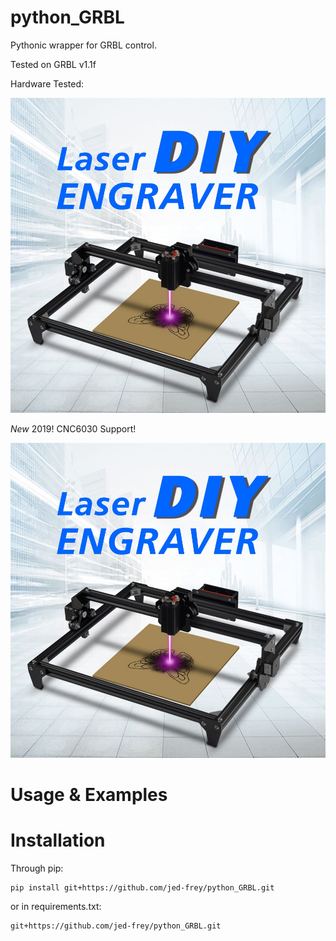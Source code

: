 # python_GRBL
Pythonic wrapper for GRBL control.

Tested on GRBL v1.1f

Hardware Tested:

![](.img/cnc6030.jpg)

*New* 2019! CNC6030 Support!

![](.img/cnc6030.jpg)

# Usage & Examples


# Installation

Through pip:

    pip install git+https://github.com/jed-frey/python_GRBL.git

or in requirements.txt:

    git+https://github.com/jed-frey/python_GRBL.git
